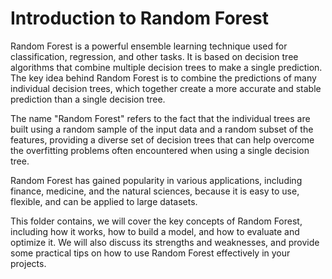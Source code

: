# Introduction to Random Forest

Random Forest is a powerful ensemble learning technique used for classification, regression, and other tasks. It is based on decision tree algorithms that combine multiple decision trees to make a single prediction. The key idea behind Random Forest is to combine the predictions of many individual decision trees, which together create a more accurate and stable prediction than a single decision tree.

The name "Random Forest" refers to the fact that the individual trees are built using a random sample of the input data and a random subset of the features, providing a diverse set of decision trees that can help overcome the overfitting problems often encountered when using a single decision tree.

Random Forest has gained popularity in various applications, including finance, medicine, and the natural sciences, because it is easy to use, flexible, and can be applied to large datasets.

This folder contains, we will cover the key concepts of Random Forest, including how it works, how to build a model, and how to evaluate and optimize it. We will also discuss its strengths and weaknesses, and provide some practical tips on how to use Random Forest effectively in your projects.